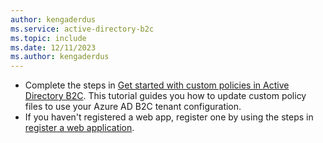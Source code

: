 ```yaml
---
author: kengaderdus
ms.service: active-directory-b2c
ms.topic: include
ms.date: 12/11/2023
ms.author: kengaderdus
---
```


* Complete the steps in [Get started with custom policies in Active Directory B2C](../articles/active-directory-b2c/tutorial-create-user-flows.md?pivots=b2c-custom-policy). This tutorial guides you how to update custom policy files to use your Azure AD B2C tenant configuration.  
* If you haven't registered a web app, register one by using the steps in [register a web application](../articles/active-directory-b2c/tutorial-register-applications.md). 

